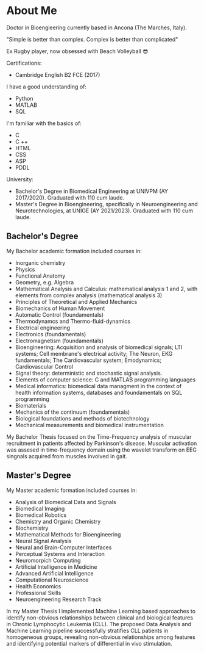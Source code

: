 # About Me

Doctor in Bioengieering currently based in Ancona (The Marches, Italy). 

"Simple is better than complex. Complex is better than complicated"

Ex Rugby player, now obsessed with Beach Volleyball 😎 


Certifications:
- Cambridge English B2 FCE (2017)

I have a good understanding of:
  - Python 
  - MATLAB
  - SQL

I'm familiar with the basics of: 
  - C
  - C ++
  - HTML
  - CSS
  - ASP
  - PDDL

University:
- Bachelor's Degree in Biomedical Engineering at UNIVPM (AY 2017/2020). Graduated with 110 cum laude. 
- Master's Degree in Bioengineering, specifically in Neuroengineering and Neurotechnologies, at UNIGE (AY 2021/2023). Graduated with 110 cum laude.

## Bachelor's Degree
My Bachelor academic formation included courses in:
- Inorganic chemistry
- Physics
- Functional Anatomy
- Geometry, e.g. Algebra
- Mathematical Analysis and Calculus: mathematical analysis 1 and 2, with elements from complex analysis (mathematical analysis 3)
- Principles of Theoretical and Applied Mechanics
- Biomechanics of Human Movement
- Automatic Control (foundamentals)
- Thermodynamcs and Thermo-fluid-dynamics
- Electrical engineering
- Electronics (foundamentals)
- Electromagnetism (foundamentals)
- Bioengineering: Acquisition and analysis of biomedical signals; LTI systems; Cell membrane's electrical activity; The Neuron, EKG fundamentals; The Cardiovascular system; Emodynamics; Cardiovascular Control
- Signal theory: deterministic and stochastic signal analysis.
- Elements of computer science: C and MATLAB programming languages
- Medical informatics: biomedical data managment in the context of health information systems, databases and foundamentals on SQL programming
- Biomaterials
- Mechanics of the continuum (foundamentals)
- Biological foundations and methods of biotechnology
- Mechanical measurements and biomedical instrumentation

My Bachelor Thesis focused on the Time-Frequency analysis of muscular recruitment in patients affected by Parkinson's disease. Muscular activation was assesed in time-frequency domain using the wavelet transform on EEG singnals acquired from muscles involved in gait. 

## Master's Degree
My Master academic formation included courses in:
- Analysis of Biomedical Data and Signals
- Biomedical Imaging
- Biomedical Robotics
- Chemistry and Organic Chemistry
- Biochemistry
- Mathematical Methods for Bioengineering
- Neural Signal Analysis
- Neural and Brain-Computer Interfaces
- Perceptual Systems and Interaction
- Neuromorpich Computing
- Artificial Intelligence in Medicine
- Advanced Artificial Intelligence
- Computational Neuroscience
- Health Economics
- Professional Skills
- Neuroengineering Research Track

In my Master Thesis I implemented Machine Learning based approaches to identify non-obvious relationships between clinical and biological features in Chronic Lymphocytic Leukemia (CLL). The proposed Data Analysis and Machine Learning pipeline successfully stratifies CLL patients in homogeneous groups, revealing non-obvious relationships among features and identifying potential markers of differential in vivo stimulation. 



